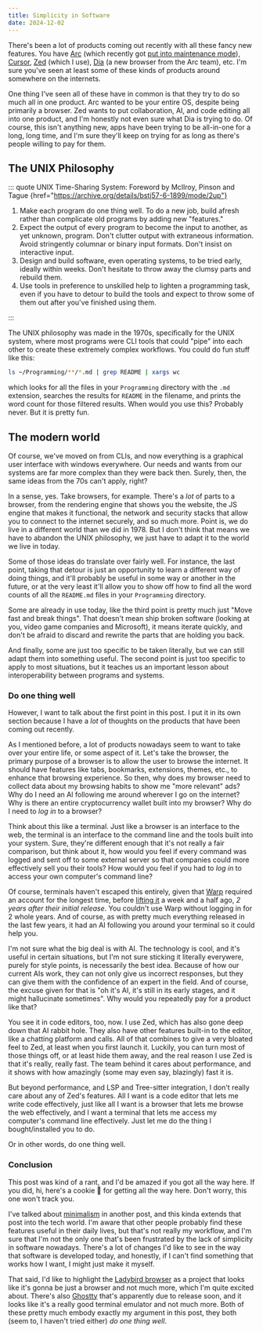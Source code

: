 ```yaml
---
title: Simplicity in Software
date: 2024-12-02
---
```


There's been a lot of products coming out recently with all these fancy new features. You have [Arc](https://arc.net) (which recently got [put into maintenance mode](https://www.youtube.com/watch?v=E9yZ0JusME4)), [Cursor](https://cursor.com), [Zed](https://zed.dev) (which I use), [Dia](https://www.diabrowser.com) (a new browser from the Arc team), etc. I'm sure you've seen at least some of these kinds of products around somewhere on the internets.

One thing I've seen all of these have in common is that they try to do so much all in one product. Arc wanted to be your entire OS, despite being primarily a browser. Zed wants to put collaboration, AI, and code editing all into one product, and I'm honestly not even sure what Dia is trying to do. Of course, this isn't anything new, apps have been trying to be all-in-one for a long, long time, and I'm sure they'll keep on trying for as long as there's people willing to pay for them.

## The UNIX Philosophy

::: quote UNIX Time-Sharing System: Foreword by McIlroy, Pinson and Tague {href="https://archive.org/details/bstj57-6-1899/mode/2up"}

1. Make each program do one thing well. To do a new job, build afresh rather than complicate old programs by adding new "features."
2. Expect the output of every program to become the input to another, as yet unknown, program. Don't clutter output with extraneous information. Avoid stringently columnar or binary input formats. Don't insist on interactive input.
3. Design and build software, even operating systems, to be tried early, ideally within weeks. Don't hesitate to throw away the clumsy parts and rebuild them.
4. Use tools in preference to unskilled help to lighten a programming task, even if you have to detour to build the tools and expect to throw some of them out after you've finished using them.

:::

The UNIX philosophy was made in the 1970s, specifically for the UNIX system, where most programs were CLI tools that could "pipe" into each other to create these extremely complex workflows. You could do fun stuff like this:

```sh
ls ~/Programming/**/*.md | grep README | xargs wc
```

which looks for all the files in your `Programming` directory with the `.md` extension, searches the results for `README` in the filename, and prints the word count for those filtered results. When would you use this? Probably never. But it is pretty fun.

## The modern world

Of course, we've moved on from CLIs, and now everything is a graphical user interface with windows everywhere. Our needs and wants from our systems are far more complex than they were back then. Surely, then, the same ideas from the 70s can't apply, right?

In a sense, yes. Take browsers, for example. There's a _lot_ of parts to a browser, from the rendering engine that shows you the website, the JS engine that makes it functional, the network and security stacks that allow you to connect to the internet securely, and so much more. Point is, we do live in a different world than we did in 1978. But I don't think that means we have to abandon the UNIX philosophy, we just have to adapt it to the world we live in today.

Some of those ideas do translate over fairly well. For instance, the last point, taking that detour is just an opportunity to learn a different way of doing things, and it'll probably be useful in some way or another in the future, or at the very least it'll allow you to show off how to find all the word counts of all the `README.md` files in your `Programming` directory.

Some are already in use today, like the third point is pretty much just "Move fast and break things". That doesn't mean ship broken software (looking at you, video game companies and Microsoft), it means iterate quickly, and don't be afraid to discard and rewrite the parts that are holding you back.

And finally, some are just too specific to be taken literally, but we can still adapt them into something useful. The second point is just too specific to apply to most situations, but it teaches us an important lesson about interoperability between programs and systems.

### Do one thing well

However, I want to talk about the first point in this post. I put it in its own section because I have a _lot_ of thoughts on the products that have been coming out recently.

As I mentioned before, a lot of products nowadays seem to want to take over your entire life, or some aspect of it. Let's take the browser, the primary purpose of a browser is to allow the user to browse the internet. It should have features like tabs, bookmarks, extensions, themes, etc., to enhance that browsing experience. So then, why does my browser need to collect data about my browsing habits to show me "more relevant" ads? Why do I need an AI following me around wherever I go on the internet? Why is there an entire cryptocurrency wallet built into my browser? Why do I need to _log in_ to a browser?

Think about this like a terminal. Just like a browser is an interface to the web, the terminal is an interface to the command line and the tools built into your system. Sure, they're different enough that it's not really a fair comparison, but think about it, how would you feel if every command was logged and sent off to some external server so that companies could more effectively sell you their tools? How would you feel if you had to _log in_ to access your own computer's command line?

Of course, terminals haven't escaped this entirely, given that [Warp](https://warp.dev) required an account for the longest time, before [lifting it](https://www.warp.dev/blog/lifting-login-requirement) a week and a half ago, _2 years after their initial release_. You couldn't use Warp without logging in for 2 whole years. And of course, as with pretty much everything released in the last few years, it had an AI following you around your terminal so it could help you.

I'm not sure what the big deal is with AI. The technology is cool, and it's useful in certain situations, but I'm not sure sticking it literally everywere, purely for style points, is necessarily the best idea. Because of how our current AIs work, they can not only give us incorrect responses, but they can give them with the confidence of an expert in the field. And of course, the excuse given for that is "oh it's AI, it's still in its early stages, and it might hallucinate sometimes". Why would you repeatedly pay for a product like that?

You see it in code editors, too, now. I use Zed, which has also gone deep down that AI rabbit hole. They also have other features built-in to the editor, like a chatting platform and calls. All of that combines to give a very bloated feel to Zed, at least when you first launch it. Luckily, you can turn most of those things off, or at least hide them away, and the real reason I use Zed is that it's really, really fast. The team behind it cares about performance, and it shows with how amazingly (some may even say, blazingly) fast it is.

But beyond performance, and LSP and Tree-sitter integration, I don't really care about any of Zed's features. All I want is a code editor that lets me write code effectively, just like all I want is a browser that lets me browse the web effectively, and I want a terminal that lets me access my computer's command line effectively. Just let me do the thing I bought/installed you to do.

Or in other words, do one thing well.

### Conclusion

This post was kind of a rant, and I'd be amazed if you got all the way here. If you did, hi, here's a cookie 🍪 for getting all the way here. Don't worry, this one won't track you.

I've talked about [minimalism](./minimalism) in another post, and this kinda extends that post into the tech world. I'm aware that other people probably find these features useful in their daily lives, but that's not really my workflow, and I'm sure that I'm not the only one that's been frustrated by the lack of simplicity in software nowadays. There's a lot of changes I'd like to see in the way that software is developed today, and honestly, if I can't find something that works how I want, I might just make it myself.

That said, I'd like to highlight the [Ladybird browser](https://ladybird.org) as a project that looks like it's gonna be just a browser and not much more, which I'm quite excited about. There's also [Ghostty](https://mitchellh.com/ghostty) that's apparently due to release soon, and it looks like it's a really good terminal emulator and not much more. Both of these pretty much embody exactly my argument in this post, they both (seem to, I haven't tried either) _do one thing well_.
